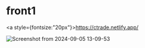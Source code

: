 
# front1

<a style={fontsize:"20px"}>https://ctrade.netlify.app/ </a>

![Screenshot from 2024-09-05 13-09-53](https://github.com/user-attachments/assets/fc26ba6f-460a-4682-a02a-14169b9d130b)
